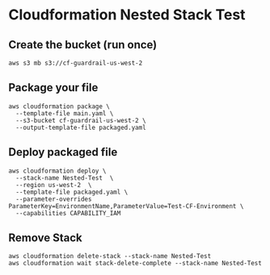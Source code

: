 # Cloudformation Nested Stack Test

## Create the bucket (run once)

```
aws s3 mb s3://cf-guardrail-us-west-2
```

## Package your file
```
aws cloudformation package \
  --template-file main.yaml \
  --s3-bucket cf-guardrail-us-west-2 \
  --output-template-file packaged.yaml
```


## Deploy packaged file
```
aws cloudformation deploy \
  --stack-name Nested-Test  \
  --region us-west-2  \
  --template-file packaged.yaml \
  --parameter-overrides ParameterKey=EnvironmentName,ParameterValue=Test-CF-Environment \
  --capabilities CAPABILITY_IAM
```

## Remove Stack

```
aws cloudformation delete-stack --stack-name Nested-Test
aws cloudformation wait stack-delete-complete --stack-name Nested-Test
```